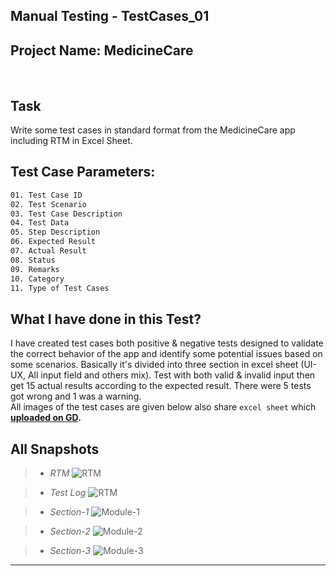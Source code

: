 ## Manual Testing - TestCases_01

## Project Name: MedicineCare 
<br>

## Task
Write some test cases in standard format from the MedicineCare app including RTM in Excel Sheet.


## Test Case Parameters:
``` bash
01. Test Case ID	
02. Test Scenario	
03. Test Case Description	
04. Test Data	
05. Step Description	
06. Expected Result	
07. Actual Result	
08. Status	
09. Remarks	
10. Category	
11. Type of Test Cases	
```

## What I have done in this Test?
I have created test cases both positive & negative tests designed to validate the correct behavior of the app and identify some potential issues based on some scenarios. Basically it's divided into three section in excel sheet (UI-UX, All input field and others mix). Test with both valid & invalid input then get 15 actual results according to the expected result. There were 5 tests got wrong and 1 was a warning. \
All images of the test cases are given below also share `excel sheet` which **[uploaded on GD]([#](https://docs.google.com/spreadsheets/d/1A9ONZcUJ54XECvGjsVn1-jiyKj4lPWvK/edit?usp=drive_link&ouid=106028938157744319674&rtpof=true&sd=true)https://docs.google.com/spreadsheets/d/1A9ONZcUJ54XECvGjsVn1-jiyKj4lPWvK/edit?usp=drive_link&ouid=106028938157744319674&rtpof=true&sd=true).**



## All Snapshots
> * *RTM*
![RTM](https://drive.google.com/uc?export=view&id=1hcbdLScYE_uAeE-jaBFaD8GI7faXMt4b)

> * *Test Log*
![RTM](https://drive.google.com/uc?export=view&id=1ETWetRGKeitUOb4TF5xD3omC9QE_hGcj)

> * *Section-1*
![Module-1](https://drive.google.com/uc?export=view&id=18QTdmhNDce41mPPgjRzeelvFgR4z6HoL)

> * *Section-2*
![Module-2](https://drive.google.com/uc?export=view&id=1HCFyS2HoC-71GUlL-EapOeRnfoI0hdpc)

> * *Section-3*
![Module-3](https://drive.google.com/uc?export=view&id=1BzQct7TtA3sAMAPNDQ_gdr-gtBUB2MEK)

---



